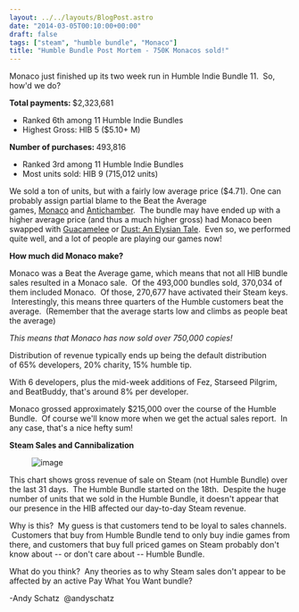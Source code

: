 ```yaml
---
layout: ../../layouts/BlogPost.astro
date: "2014-03-05T00:10:00+00:00"
draft: false
tags: ["steam", "humble bundle", "Monaco"]
title: "Humble Bundle Post Mortem - 750K Monacos sold!"
---
```


<p>Monaco just finished up its two week run in Humble Indie Bundle 11. &nbsp;So, how'd we do?</p>
<p><strong>Total payments:&nbsp;</strong><span>$2,323,681</span></p>
<ul><li><span>Ranked 6th among 11 Humble Indie Bundles</span></li>
<li><span>Highest Gross: HIB 5&nbsp;($5.10+ M)</span></li>
</ul><p><strong>Number of purchases:&nbsp;</strong><span>493,816</span></p>
<ul><li><span>Ranked 3rd&nbsp;among 11 Humble Indie Bundles</span></li>
<li><span>Most units sold: HIB 9 (715,012 units)</span></li>
</ul><p><span>We sold a ton of units, but with a fairly low average price ($4.71). One can probably assign partial blame to&nbsp;the Beat the Average games,&nbsp;</span><a href="http://monacoismine.com/">Monaco</a><span>&nbsp;and&nbsp;</span><a href="https://www.humblebundle.com/#game-info-antichamber_storefront">Antichamber</a><span>. &nbsp;T</span>he bundle may have ended up with a higher average price (and thus a much higher gross) had Monaco been swapped with <a href="https://www.humblebundle.com/#game-info-guacamelee">Guacamelee</a> or <a href="https://www.humblebundle.com/#game-info-dust_anelysiantail">Dust: An Elysian Tale</a>. &nbsp;Even so, we performed quite well, and a lot of people are playing our games now!</p>
<p><strong>How much did Monaco make?</strong></p>
<p>Monaco was a Beat the Average game, which means that not all HIB bundle sales resulted in a Monaco sale. &nbsp;Of the 493,000 bundles sold, 370,034&nbsp;of them included Monaco. &nbsp;Of those,&nbsp;270,677 have activated their Steam keys. &nbsp;Interestingly, this means three quarters of the Humble customers beat the average. &nbsp;(Remember that the average starts low and climbs as people beat the average)</p>
<p><em>This means that Monaco has now sold over 750,000 copies!</em></p>
<p><span>Distribution of revenue typically ends up being the default distribution of&nbsp;</span>65% developers, 20% charity, 15% humble tip.</p>
<p>With 6 developers, plus the mid-week additions of Fez, Starseed Pilgrim, and BeatBuddy, that's around 8% per developer.</p>
<p>Monaco grossed approximately $215,000 over the course of the Humble Bundle. &nbsp;Of course we'll know more when we get the actual sales report. &nbsp;In any case, that's a nice hefty sum!</p>
<p></p>
<p><strong>Steam Sales and Cannibalization</strong></p>
<p><figure class="tmblr-full" data-orig-height="192" data-orig-width="461" data-orig-src="/img/2014-03-05-humble-bundle-post-mortem---750k-monacos-sold\94e124715827cee47e7fdf99de30509a56dec19b3fee50bb735c31b76787682c.png"><img alt="image" src="/img/2014-03-05-humble-bundle-post-mortem---750k-monacos-sold\da3ee5c8258e4a03a6968557a658033f47a22f319b3c37ab84575645dfe67dc3.png" data-orig-height="192" data-orig-width="461" data-orig-src="/img/2014-03-05-humble-bundle-post-mortem---750k-monacos-sold\94e124715827cee47e7fdf99de30509a56dec19b3fee50bb735c31b76787682c.png"></figure></p>
<p>This chart shows gross revenue of sale on Steam (not Humble Bundle) over the last 31 days. &nbsp;The Humble Bundle started on the 18th. &nbsp;Despite the huge number of units that we sold in the Humble Bundle, it doesn't appear that our presence in the HIB affected our day-to-day Steam revenue.</p>
<p>Why is this? &nbsp;My guess is that customers tend to be loyal to sales channels. &nbsp;Customers that buy from Humble Bundle tend to only buy indie games from there, and customers that buy full priced games on Steam probably don't know about -- or don't care about -- Humble Bundle.</p>
<p>What do you think? &nbsp;Any theories as to why Steam sales don't appear to be affected by an active Pay What You Want bundle?</p>
<p>-Andy Schatz &nbsp;@andyschatz</p>
<p></p>
